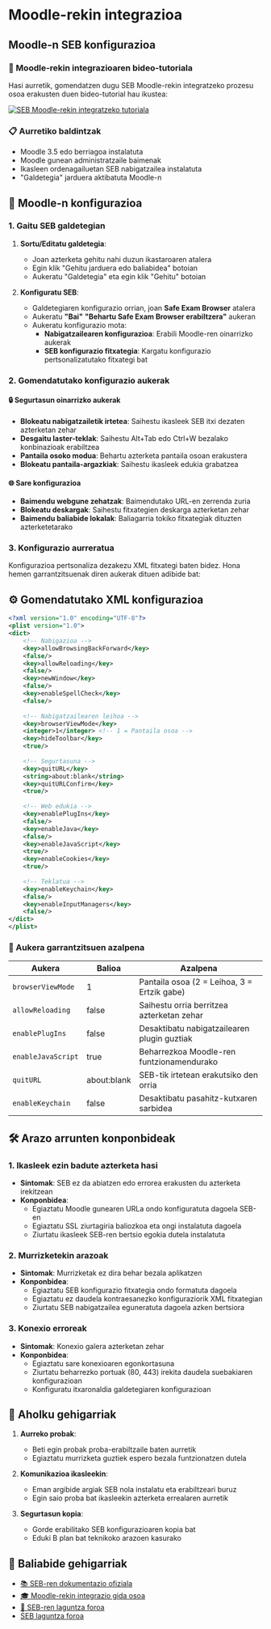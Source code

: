 # Moodle-rekin integrazioa

## Moodle-n SEB konfigurazioa

### 🎥 Moodle-rekin integrazioaren bideo-tutoriala

Hasi aurretik, gomendatzen dugu SEB Moodle-rekin integratzeko prozesu osoa erakusten duen bideo-tutorial hau ikustea:

[![SEB Moodle-rekin integratzeko tutoriala](https://img.youtube.com/vi/clRh0efdSJo/0.jpg)](https://www.youtube.com/watch?v=clRh0efdSJo)

### 📋 Aurretiko baldintzak
- Moodle 3.5 edo berriagoa instalatuta
- Moodle gunean administratzaile baimenak
- Ikasleen ordenagailuetan SEB nabigatzailea instalatuta
- "Galdetegia" jarduera aktibatuta Moodle-n

## 🔧 Moodle-n konfigurazioa

### 1. Gaitu SEB galdetegian

1. **Sortu/Editatu galdetegia**:
    - Joan azterketa gehitu nahi duzun ikastaroaren atalera
    - Egin klik "Gehitu jarduera edo baliabidea" botoian
    - Aukeratu "Galdetegia" eta egin klik "Gehitu" botoian

2. **Konfiguratu SEB**:
    - Galdetegiaren konfigurazio orrian, joan **Safe Exam Browser** atalera
    - Aukeratu **"Bai"** **"Behartu Safe Exam Browser erabiltzera"** aukeran
    - Aukeratu konfigurazio mota:
      - **Nabigatzailearen konfigurazioa**: Erabili Moodle-ren oinarrizko aukerak
      - **SEB konfigurazio fitxategia**: Kargatu konfigurazio pertsonalizatutako fitxategi bat

### 2. Gomendatutako konfigurazio aukerak

#### 🔒 Segurtasun oinarrizko aukerak
 - **Blokeatu nabigatzailetik irtetea**: Saihestu ikasleek SEB itxi dezaten azterketan zehar
 - **Desgaitu laster-teklak**: Saihestu Alt+Tab edo Ctrl+W bezalako konbinazioak erabiltzea
 - **Pantaila osoko modua**: Behartu azterketa pantaila osoan erakustera
 - **Blokeatu pantaila-argazkiak**: Saihestu ikasleek edukia grabatzea

#### 🌐 Sare konfigurazioa
 - **Baimendu webgune zehatzak**: Baimendutako URL-en zerrenda zuria
 - **Blokeatu deskargak**: Saihestu fitxategien deskarga azterketan zehar
 - **Baimendu baliabide lokalak**: Baliagarria tokiko fitxategiak dituzten azterketetarako

### 3. Konfigurazio aurreratua

Konfigurazioa pertsonaliza dezakezu XML fitxategi baten bidez. Hona hemen garrantzitsuenak diren aukerak dituen adibide bat:

## ⚙️ Gomendatutako XML konfigurazioa

```xml
<?xml version="1.0" encoding="UTF-8"?>
<plist version="1.0">
<dict>
    <!-- Nabigazioa -->
    <key>allowBrowsingBackForward</key>
    <false/>
    <key>allowReloading</key>
    <false/>
    <key>newWindow</key>
    <false/>
    <key>enableSpellCheck</key>
    <false/>
    
    <!-- Nabigatzailearen leihoa -->
    <key>browserViewMode</key>
    <integer>1</integer> <!-- 1 = Pantaila osoa -->
    <key>hideToolbar</key>
    <true/>
    
    <!-- Segurtasuna -->
    <key>quitURL</key>
    <string>about:blank</string>
    <key>quitURLConfirm</key>
    <true/>
    
    <!-- Web edukia -->
    <key>enablePlugIns</key>
    <false/>
    <key>enableJava</key>
    <false/>
    <key>enableJavaScript</key>
    <true/>
    <key>enableCookies</key>
    <true/>
    
    <!-- Teklatua -->
    <key>enableKeychain</key>
    <false/>
    <key>enableInputManagers</key>
    <false/>
</dict>
</plist>
```

### 📝 Aukera garrantzitsuen azalpena

| Aukera | Balioa | Azalpena |
|--------|--------|-----------|
| `browserViewMode` | 1 | Pantaila osoa (2 = Leihoa, 3 = Ertzik gabe) |
| `allowReloading` | false | Saihestu orria berritzea azterketan zehar |
| `enablePlugIns` | false | Desaktibatu nabigatzailearen plugin guztiak |
| `enableJavaScript` | true | Beharrezkoa Moodle-ren funtzionamendurako |
| `quitURL` | about:blank | SEB-tik irtetean erakutsiko den orria |
| `enableKeychain` | false | Desaktibatu pasahitz-kutxaren sarbidea |

## 🛠️ Arazo arrunten konponbideak

### 1. Ikasleek ezin badute azterketa hasi
- **Sintomak**: SEB ez da abiatzen edo errorea erakusten du azterketa irekitzean
- **Konponbidea**:
    - Egiaztatu Moodle gunearen URLa ondo konfiguratuta dagoela SEB-en
    - Egiaztatu SSL ziurtagiria baliozkoa eta ongi instalatuta dagoela
    - Ziurtatu ikasleek SEB-ren bertsio egokia dutela instalatuta

### 2. Murrizketekin arazoak
- **Sintomak**: Murrizketak ez dira behar bezala aplikatzen
- **Konponbidea**:
    - Egiaztatu SEB konfigurazio fitxategia ondo formatuta dagoela
    - Egiaztatu ez daudela kontraesanezko konfiguraziorik XML fitxategian
    - Ziurtatu SEB nabigatzailea eguneratuta dagoela azken bertsiora

### 3. Konexio erroreak
- **Sintomak**: Konexio galera azterketan zehar
- **Konponbidea**:
    - Egiaztatu sare konexioaren egonkortasuna
    - Ziurtatu beharrezko portuak (80, 443) irekita daudela suebakiaren konfigurazioan
    - Konfiguratu itxaronaldia galdetegiaren konfigurazioan

## 📌 Aholku gehigarriak

1. **Aurreko probak**:
    - Beti egin probak proba-erabiltzaile baten aurretik
    - Egiaztatu murrizketa guztiek espero bezala funtzionatzen dutela

2. **Komunikazioa ikasleekin**:
    - Eman argibide argiak SEB nola instalatu eta erabiltzeari buruz
    - Egin saio proba bat ikasleekin azterketa errealaren aurretik

3. **Segurtasun kopia**:
    - Gorde erabilitako SEB konfigurazioaren kopia bat
    - Eduki B plan bat teknikoko arazoen kasurako

## 🔗 Baliabide gehigarriak

- [📚 SEB-ren dokumentazio ofiziala](https://safeexambrowser.org/)
- [🎓 Moodle-rekin integrazio gida osoa](https://docs.moodle.org/all/eu/Safe_Exam_Browser)
- [💬 SEB-ren laguntza foroa](https://safeexambrowser.org/support_forum/index.html)
- [SEB laguntza foroa](https://safeexambrowser.org/support_forum/index.html)
